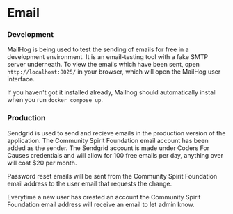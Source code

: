 # Email

### Development

MailHog is being used to test the sending of emails for free in a development environment. It is an email-testing tool with a fake SMTP server underneath. To view the emails which have been sent, open `http://localhost:8025/` in your browser, which will open the MailHog user interface.

If you haven't got it installed already, Mailhog should automatically install when you run `docker compose up`.

### Production

Sendgrid is used to send and recieve emails in the production version of the application. The Community Spirit Foundation email account has been added as the sender. The Sendgrid account is made under Coders For Causes credentials and will allow for 100 free emails per day, anything over will cost $20 per month.

Password reset emails will be sent from the Community Spirit Foundation email address to the user email that requests the change.

Everytime a new user has created an account the Community Spirit Foundation email address will receive an email to let admin know.
